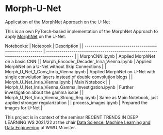 # Morph-U-Net
Application of the MorphNet Approach on the U-Net

This is an own PyTorch-based implementation of the MorphNet Approach to apply [MorphNet](https://arxiv.org/abs/1711.06798) on the U-Net.

Notebooks:
| Notebook                                                 | Description                                                                                  |
| -------------------------------------------------------- | -------------------------------------------------------------------------------------------- |
| MorphCNN.ipynb                                           | Applied MorphNet on a basic CNN                                                              |
| Morph\_Encoder\_Decoder\_Inria\_Vienna.ipynb             | Applied MorphNet on a U-Net without Skip Connections                                         |
| Morph\_U\_Net\_1\_Conv\_Inria\_Vienna.ipynb              | Applied MorphNet on U-Net with single convolution layers instead of double convolution blogs |
| Morph\_U\_Net\_Inria\_Vienna.ipynb                       | Main Notebook                                                                                |
| Morph\_U\_Net\_Inria\_Vienna\_Gamma\_Investigation.ipynb | Further investigation about the gamma issue                                                  |
| Morph\_U\_Net\_Inria\_Vienna\_Strong\_Reg.ipynb          | Same as Main Notebook, just applied stronger regularization                                  |
| process\_images.ipynb                                    | Prepared the images for U-Net                                                                |

This project is in context of the seminar RECENT TRENDS IN DEEP LEARNING WS 2021/22 at the chair [Data Science: Machine Learning and Data Engineering](https://www.wi.uni-muenster.de/department/dasc) at WWU Münster.

